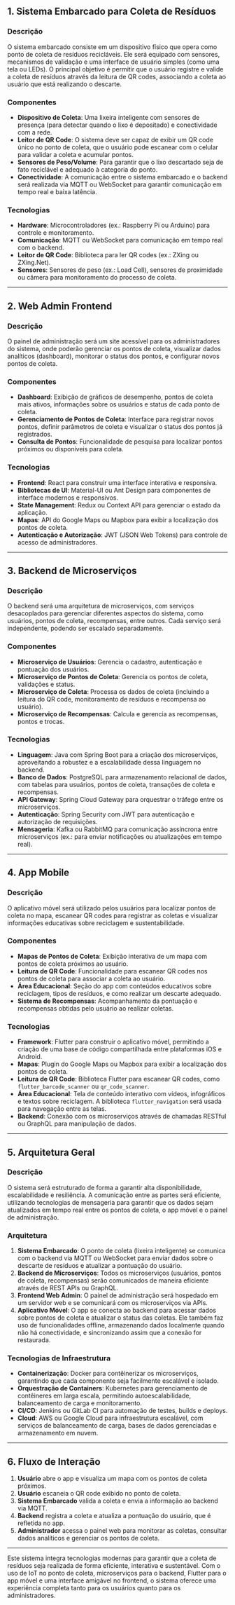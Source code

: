 ## 1. Sistema Embarcado para Coleta de Resíduos

### Descrição
O sistema embarcado consiste em um dispositivo físico que opera como ponto de coleta de resíduos recicláveis. Ele será equipado com sensores, mecanismos de validação e uma interface de usuário simples (como uma tela ou LEDs). O principal objetivo é permitir que o usuário registre e valide a coleta de resíduos através da leitura de QR codes, associando a coleta ao usuário que está realizando o descarte.

### Componentes
- **Dispositivo de Coleta**: Uma lixeira inteligente com sensores de presença (para detectar quando o lixo é depositado) e conectividade com a rede.
- **Leitor de QR Code**: O sistema deve ser capaz de exibir um QR code único no ponto de coleta, que o usuário pode escanear com o celular para validar a coleta e acumular pontos.
- **Sensores de Peso/Volume**: Para garantir que o lixo descartado seja de fato reciclável e adequado à categoria do ponto.
- **Conectividade**: A comunicação entre o sistema embarcado e o backend será realizada via MQTT ou WebSocket para garantir comunicação em tempo real e baixa latência.

### Tecnologias
- **Hardware**: Microcontroladores (ex.: Raspberry Pi ou Arduino) para controle e monitoramento.
- **Comunicação**: MQTT ou WebSocket para comunicação em tempo real com o backend.
- **Leitor de QR Code**: Biblioteca para ler QR codes (ex.: ZXing ou ZXing.Net).
- **Sensores**: Sensores de peso (ex.: Load Cell), sensores de proximidade ou câmera para monitoramento do processo de coleta.

---

## 2. Web Admin Frontend

### Descrição
O painel de administração será um site acessível para os administradores do sistema, onde poderão gerenciar os pontos de coleta, visualizar dados analíticos (dashboard), monitorar o status dos pontos, e configurar novos pontos de coleta.

### Componentes
- **Dashboard**: Exibição de gráficos de desempenho, pontos de coleta mais ativos, informações sobre os usuários e status de cada ponto de coleta.
- **Gerenciamento de Pontos de Coleta**: Interface para registrar novos pontos, definir parâmetros de coleta e visualizar o status dos pontos já registrados.
- **Consulta de Pontos**: Funcionalidade de pesquisa para localizar pontos próximos ou disponíveis para coleta.

### Tecnologias
- **Frontend**: React para construir uma interface interativa e responsiva.
- **Bibliotecas de UI**: Material-UI ou Ant Design para componentes de interface modernos e responsivos.
- **State Management**: Redux ou Context API para gerenciar o estado da aplicação.
- **Mapas**: API do Google Maps ou Mapbox para exibir a localização dos pontos de coleta.
- **Autenticação e Autorização**: JWT (JSON Web Tokens) para controle de acesso de administradores.

---

## 3. Backend de Microserviços

### Descrição
O backend será uma arquitetura de microserviços, com serviços desacoplados para gerenciar diferentes aspectos do sistema, como usuários, pontos de coleta, recompensas, entre outros. Cada serviço será independente, podendo ser escalado separadamente.

### Componentes
- **Microserviço de Usuários**: Gerencia o cadastro, autenticação e pontuação dos usuários.
- **Microserviço de Pontos de Coleta**: Gerencia os pontos de coleta, validações e status.
- **Microserviço de Coleta**: Processa os dados de coleta (incluindo a leitura do QR code, monitoramento de resíduos e recompensa ao usuário).
- **Microserviço de Recompensas**: Calcula e gerencia as recompensas, pontos e trocas.

### Tecnologias
- **Linguagem**: Java com Spring Boot para a criação dos microserviços, aproveitando a robustez e a escalabilidade dessa linguagem no backend.
- **Banco de Dados**: PostgreSQL para armazenamento relacional de dados, com tabelas para usuários, pontos de coleta, transações de coleta e recompensas.
- **API Gateway**: Spring Cloud Gateway para orquestrar o tráfego entre os microserviços.
- **Autenticação**: Spring Security com JWT para autenticação e autorização de requisições.
- **Mensageria**: Kafka ou RabbitMQ para comunicação assíncrona entre microserviços (ex.: para enviar notificações ou atualizações em tempo real).

---

## 4. App Mobile

### Descrição
O aplicativo móvel será utilizado pelos usuários para localizar pontos de coleta no mapa, escanear QR codes para registrar as coletas e visualizar informações educativas sobre reciclagem e sustentabilidade.

### Componentes
- **Mapas de Pontos de Coleta**: Exibição interativa de um mapa com pontos de coleta próximos ao usuário.
- **Leitura de QR Code**: Funcionalidade para escanear QR codes nos pontos de coleta para associar a coleta ao usuário.
- **Área Educacional**: Seção do app com conteúdos educativos sobre reciclagem, tipos de resíduos, e como realizar um descarte adequado.
- **Sistema de Recompensas**: Acompanhamento da pontuação e recompensas obtidas pelo usuário ao realizar coletas.

### Tecnologias
- **Framework**: Flutter para construir o aplicativo móvel, permitindo a criação de uma base de código compartilhada entre plataformas iOS e Android.
- **Mapas**: Plugin do Google Maps ou Mapbox para exibir a localização dos pontos de coleta.
- **Leitura de QR Code**: Biblioteca Flutter para escanear QR codes, como `flutter_barcode_scanner` ou `qr_code_scanner`.
- **Área Educacional**: Tela de conteúdo interativo com vídeos, infográficos e textos sobre reciclagem. A biblioteca `flutter_navigation` será usada para navegação entre as telas.
- **Backend**: Conexão com os microserviços através de chamadas RESTful ou GraphQL para manipulação de dados.

---

## 5. Arquitetura Geral

### Descrição
O sistema será estruturado de forma a garantir alta disponibilidade, escalabilidade e resiliência. A comunicação entre as partes será eficiente, utilizando tecnologias de mensageria para garantir que os dados sejam atualizados em tempo real entre os pontos de coleta, o app móvel e o painel de administração.

### Arquitetura
1. **Sistema Embarcado**: O ponto de coleta (lixeira inteligente) se comunica com o backend via MQTT ou WebSocket para enviar dados sobre o descarte de resíduos e atualizar a pontuação do usuário.
2. **Backend de Microserviços**: Todos os microserviços (usuários, pontos de coleta, recompensas) serão comunicados de maneira eficiente através de REST APIs ou GraphQL.
3. **Frontend Web Admin**: O painel de administração será hospedado em um servidor web e se comunicará com os microserviços via APIs.
4. **Aplicativo Móvel**: O app se conecta ao backend para acessar dados sobre pontos de coleta e atualizar o status das coletas. Ele também faz uso de funcionalidades offline, armazenando dados localmente quando não há conectividade, e sincronizando assim que a conexão for restaurada.

### Tecnologias de Infraestrutura
- **Containerização**: Docker para contêinerizar os microserviços, garantindo que cada componente seja facilmente escalável e isolado.
- **Orquestração de Containers**: Kubernetes para gerenciamento de contêineres em larga escala, permitindo autoescalabilidade, balanceamento de carga e monitoramento.
- **CI/CD**: Jenkins ou GitLab CI para automação de testes, builds e deploys.
- **Cloud**: AWS ou Google Cloud para infraestrutura escalável, com serviços de balanceamento de carga, bases de dados gerenciadas e armazenamento em nuvem.

---

## 6. Fluxo de Interação

1. **Usuário** abre o app e visualiza um mapa com os pontos de coleta próximos.
2. **Usuário** escaneia o QR code exibido no ponto de coleta.
3. **Sistema Embarcado** valida a coleta e envia a informação ao backend via MQTT.
4. **Backend** registra a coleta e atualiza a pontuação do usuário, que é refletida no app.
5. **Administrador** acessa o painel web para monitorar as coletas, consultar dados analíticos e gerenciar os pontos de coleta.

---

Este sistema integra tecnologias modernas para garantir que a coleta de resíduos seja realizada de forma eficiente, interativa e sustentável. Com o uso de IoT no ponto de coleta, microserviços para o backend, Flutter para o app móvel e uma interface amigável no frontend, o sistema oferece uma experiência completa tanto para os usuários quanto para os administradores.


















